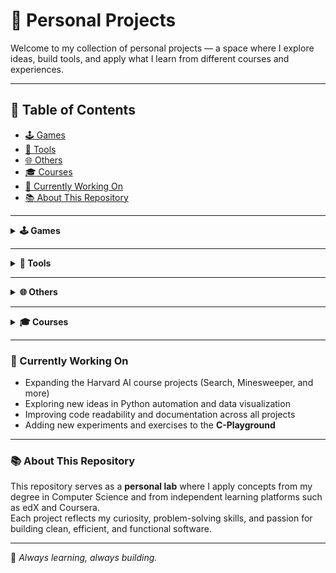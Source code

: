 # 🧠 Personal Projects

Welcome to my collection of personal projects — a space where I explore ideas, build tools, and apply what I learn from different courses and experiences.

---

## 📖 Table of Contents
- [🕹️ Games](#🕹️-games)
- [🧰 Tools](#🧰-tools)
- [🌐 Others](#🌐-others)
- [🎓 Courses](#🎓-courses)
- [🚧 Currently Working On](#-currently-working-on)
- [📚 About This Repository](#-about-this-repository)

---

<details>
<summary><b>🕹️ Games</b></summary>

| Project | Description | Technologies |
|----------|--------------|---------------|
| [GuessTheNumber](https://github.com/CDAMXI/Proyects/tree/main/Games/GuessTheNumber) | Classic Guess the number game with limited and unlimited attempts. | Java |
| [TicTacToe](https://github.com/CDAMXI/Proyects/tree/main/Games/TicTacToe) | Classic Tic-Tac-Toe you can play with your friends. | Python |

</details>

---

<details>
<summary><b>🧰 Tools</b></summary>

| Project | Description | Technologies |
|----------|--------------|---------------|
| [CurrencyConverter](https://github.com/CDAMXI/Proyects/tree/main/Tools/CurrencyConverter) | Converts between world currencies using live exchange rates via public APIs. | Python |
| [UnitConverter](https://github.com/CDAMXI/Proyects/tree/main/Tools/UnitConverter) | Converts between multiple measurement units such as length, weight, and temperature. | Python |

</details>

---

<details>
<summary><b>🌐 Others</b></summary>

| Project | Description | Technologies |
|----------|--------------|---------------|
| [C-Playground](https://github.com/CDAMXI/Proyects/tree/main/Others/C-Playground) | A playground for experimenting with C — from algorithms and recursion to system-level programming and process management. | C |
| [NextMatchRequest](https://github.com/CDAMXI/Proyects/tree/main/Others/Football/NextMatchRequest) | Fetches upcoming matches for any team across the top 5 European leagues. | Python |
| [Patterns](https://github.com/CDAMXI/Proyects/tree/main/Others/Patterns) | Given any positive int, it will output 9 patterns using '*'. | Python |

</details>

---

<details>
<summary><b>🎓 Courses</b></summary>

| Course | Description | Status |
|--------|--------------|--------|
| [Harvard CS50: AI with Python](https://github.com/CDAMXI/Proyects/tree/main/Courses/Harvard_AI) | Implementing search algorithms, Minimax, and basic AI models in Python. | 🟢 In progress |

</details>

---

### 🚧 Currently Working On
- Expanding the Harvard AI course projects (Search, Minesweeper, and more)
- Exploring new ideas in Python automation and data visualization
- Improving code readability and documentation across all projects
- Adding new experiments and exercises to the **C-Playground**

---

### 📚 About This Repository
This repository serves as a **personal lab** where I apply concepts from my degree in Computer Science and from independent learning platforms such as edX and Coursera.  
Each project reflects my curiosity, problem-solving skills, and passion for building clean, efficient, and functional software.

---

🧩 *Always learning, always building.*
